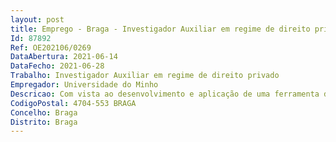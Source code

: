 ```yaml
--- 
layout: post
title: Emprego - Braga - Investigador Auxiliar em regime de direito privado
Id: 87892
Ref: OE202106/0269
DataAbertura: 2021-06-14
DataFecho: 2021-06-28
Trabalho: Investigador Auxiliar em regime de direito privado
Empregador: Universidade do Minho
Descricao: Com vista ao desenvolvimento e aplicação de uma ferramenta de análise estrutural integrada para avaliação sísmica fora do plano de estruturas de alvenaria.
CodigoPostal: 4704-553 BRAGA
Concelho: Braga
Distrito: Braga
--- 
```

